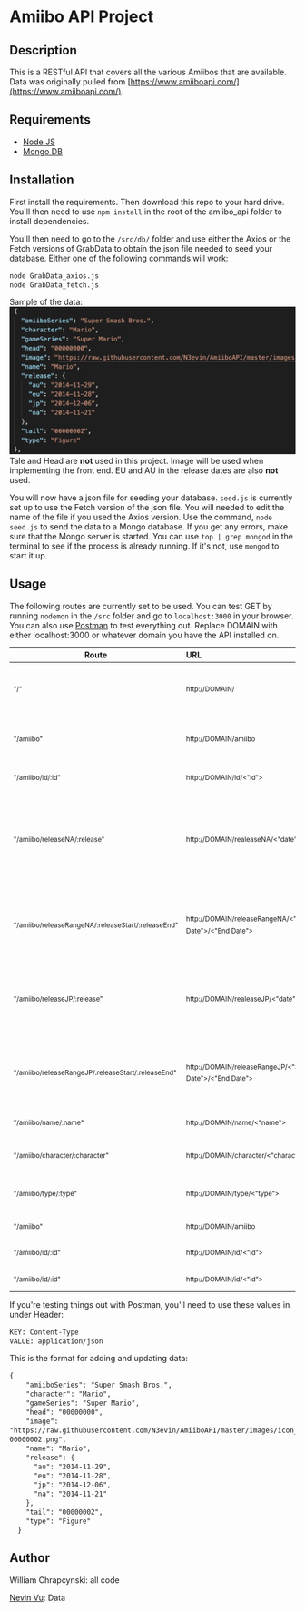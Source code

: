 # Amiibo API Project

## Description

This is a RESTful API that covers all the various Amiibos that are available. Data was originally pulled from [https://www.amiiboapi.com/](https://www.amiiboapi.com/).

## Requirements

- [Node JS](https://nodejs.org/en/)
- [Mongo DB](https://www.mongodb.com/download-center)

## Installation

First install the requirements. Then download this repo to your hard drive. You'll then need to use `npm install` in the root of the amiibo_api folder to install dependencies.

You'll then need to go to the `/src/db/` folder and use either the Axios or the Fetch versions of GrabData to obtain the json file needed to seed your database. Either one of the following commands will work:

```
node GrabData_axios.js
node GrabData_fetch.js
```

Sample of the data:
![Data Sample](images/datasample.png)
Tale and Head are **not** used in this project. Image will be used when implementing the front end. EU and AU in the release dates are also **not** used.

You will now have a json file for seeding your database. `seed.js` is currently set up to use the Fetch version of the json file. You will needed to edit the name of the file if you used the Axios version. Use the command, `node seed.js` to send the data to a Mongo database. If you get any errors, make sure that the Mongo server is started. You can use `top | grep mongod` in the terminal to see if the process is already running. If it's not, use `mongod` to start it up.

## Usage

The following routes are currently set to be used. You can test GET by running `nodemon` in the `/src` folder and go to `localhost:3000` in your browser. You can also use [Postman](https://www.getpostman.com/) to test everything out. Replace DOMAIN with either localhost:3000 or whatever domain you have the API installed on.

| Route                                                         | URL                                                                 | Method | Description                                                                       |
| ------------------------------------------------------------- | :------------------------------------------------------------------ | :----- | :-------------------------------------------------------------------------------- |
| <sub>"/"</sub>                                                | <sub>http://DOMAIN/</sub>                                           | GET    | <sub>Redirects the root to the amiibo resource.</sub>                             |
| <sub>"/amiibo"</sub>                                          | <sub>http://DOMAIN/amiibo</sub>                                     | GET    | <sub>Main resource that lists the entire database.</sub>                          |
| <sub>"/amiibo/id/:id"</sub>                                   | <sub>http://DOMAIN/id/<"id"></sub>                                  | GET    | <sub>Searching by ID.</sub>                                                       |
| <sub>"/amiibo/releaseNA/:release"</sub>                       | <sub>http://DOMAIN/realeaseNA/<"date"></sub>                        | GET    | <sub>Search by North American Release dates. The date format is YYYY-MM-DD.</sub> |
| <sub>"/amiibo/releaseRangeNA/:releaseStart/:releaseEnd"</sub> | <sub>http://DOMAIN/releaseRangeNA/<"Start Date">/<"End Date"></sub> | GET    | <sub>Search by a range of dates for North American Releases.</sub>                |
| <sub>"/amiibo/releaseJP/:release"</sub>                       | <sub>http://DOMAIN/realeaseJP/<"date"></sub>                        | GET    | <sub>Search by Japanese dates. The date format is YYYY-MM-DD.</sub>               |
| <sub>"/amiibo/releaseRangeJP/:releaseStart/:releaseEnd"</sub> | <sub>http://DOMAIN/releaseRangeJP/<"Start Date">/<"End Date"></sub> | GET    | <sub>Search by a range of dates for North Japanese Releases.</sub>                |
| <sub>"/amiibo/name/:name"</sub>                               | <sub>http://DOMAIN/name/<"name"></sub>                              | GET    | <sub>Search by name.</sub>                                                        |
| <sub>"/amiibo/character/:character"</sub>                     | <sub>http://DOMAIN/character/<"character"></sub>                    | GET    | <sub>Search by character name.</sub>                                              |
| <sub>"/amiibo/type/:type"</sub>                               | <sub>http://DOMAIN/type/<"type"></sub>                              | GET    | <sub>Search by type (Card/Figure).</sub>                                          |
| <sub>"/amiibo"</sub>                                          | <sub>http://DOMAIN/amiibo</sub>                                     | POST   | <sub>Creates Amiibo listing.</sub>                                                |
| <sub>"/amiibo/id/:id" </sub>                                  | <sub>http://DOMAIN/id/<"id"></sub>                                  | PUT    | <sub>Edits an Amiibo listing</sub>                                                |
| <sub>"/amiibo/id/:id"</sub>                                   | <sub>http://DOMAIN/id/<"id"></sub>                                  | DELETE | <sub>Deletes an Amiibo listing</sub>                                              |

If you're testing things out with Postman, you'll need to use these values in under Header:

```
KEY: Content-Type
VALUE: application/json
```

This is the format for adding and updating data:

```
{
    "amiiboSeries": "Super Smash Bros.",
    "character": "Mario",
    "gameSeries": "Super Mario",
    "head": "00000000",
    "image": "https://raw.githubusercontent.com/N3evin/AmiiboAPI/master/images/icon_00000000-00000002.png",
    "name": "Mario",
    "release": {
      "au": "2014-11-29",
      "eu": "2014-11-28",
      "jp": "2014-12-06",
      "na": "2014-11-21"
    },
    "tail": "00000002",
    "type": "Figure"
  }
```

## Author

William Chrapcynski: all code

[Nevin Vu](https://www.amiiboapi.com/): Data

